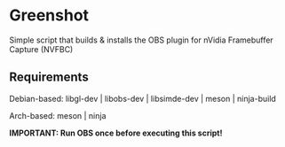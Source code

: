 # Greenshot

Simple script that builds & installs the OBS plugin for nVidia Framebuffer Capture (NVFBC)

## Requirements

Debian-based: libgl-dev | libobs-dev | libsimde-dev | meson | ninja-build

Arch-based: meson | ninja

**IMPORTANT: Run OBS once before executing this script!**
